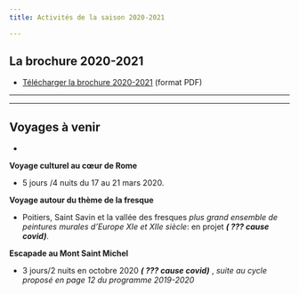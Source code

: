 ```yaml
---
title: Activités de la saison 2020-2021

---
```

## La brochure 2020-2021  

* [Télécharger la brochure 2020-2021](https://app.forestry.io/sites/tdpq6h8ne7p4wq/body-media//fichiers/plaquette-2020-2021.pdf) (format PDF)

***

***

## Voyages à venir

* 

**Voyage culturel au cœur de Rome**

* 5 jours /4 nuits du 17 au 21 mars 2020.

**Voyage autour du thème de la fresque**

* Poitiers, Saint Savin et la vallée des fresques _plus grand ensemble de peintures murales d’Europe  XIe et XIIe siècle_: en projet **_( ??? cause covid)_**.

**Escapade au Mont Saint Michel**

* 3 jours/2 nuits en octobre 2020 **_( ??? cause covid)_** , _suite au cycle proposé en page 12 du programme 2019-2020_